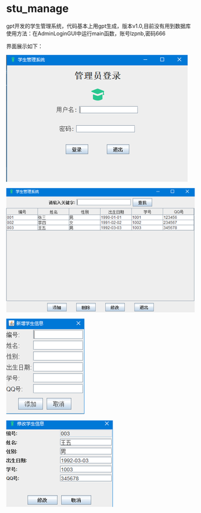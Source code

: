 # stu_manage
gpt开发的学生管理系统，代码基本上用gpt生成，版本v1.0,目前没有用到数据库
使用方法：在AdminLoginGUI中运行main函数，账号lzpnb,密码666

界面展示如下：

![](.\screenprint\stu1.png)





![](.\screenprint\stu2.png)



![](.\screenprint\stu3.png)



![](.\screenprint\stu4.png)